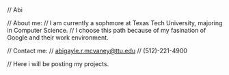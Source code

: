 // Abi

// About me:
// I am currently a sophmore at Texas Tech University, majoring in Computer Science.
// I choose this path because of my fasination of Google and their work environment. 

// Contact me:
// abigayle.r.mcvaney@ttu.edu
// (512)-221-4900

// Here i will be posting my projects.
